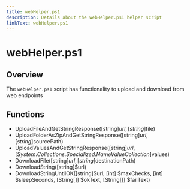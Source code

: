 ```yaml
---
title: webHelper.ps1
description: Details about the webHelper.ps1 helper script
linkText: webHelper.ps1
---
```


# webHelper.ps1

## Overview

The `webHelper.ps1` script has functionality to upload and download from web endpoints

## Functions

* UploadFileAndGetStringResponse([string]$url, [string]$file)
* UploadFolderAsZipAndGetStringResponse([string]$url, [string]$sourcePath)
* UploadValuesAndGetStringResponse([string]$url, [System.Collections.Specialized.NameValueCollection]$values)
* DownloadFile([string]$url, [string]$destinationPath)
* DownloadString([string]$url)
* DownloadStringUntilOK([string]$url, [int] $maxChecks, [int] $sleepSeconds, [String[]] $okText, [String[]] $failText)
